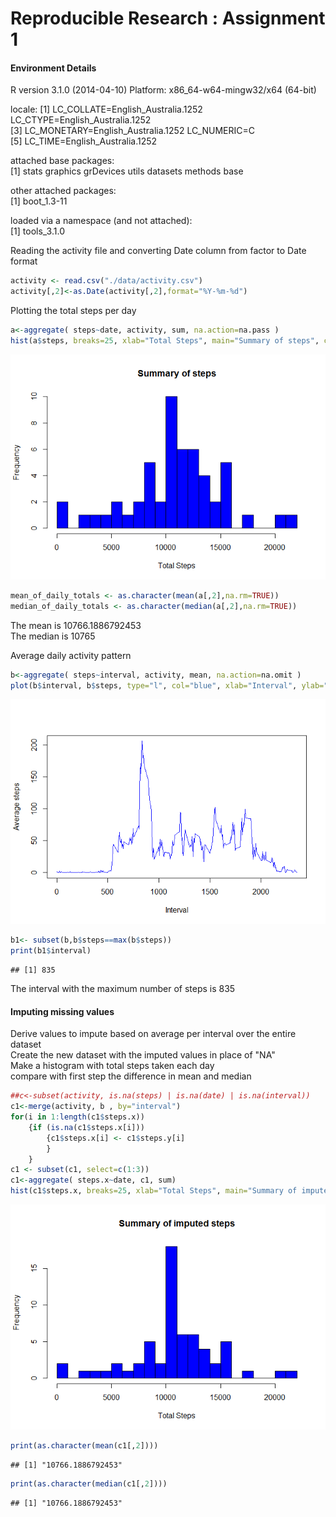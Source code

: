 # Reproducible Research : Assignment 1

#### Environment Details

R version 3.1.0 (2014-04-10)
Platform: x86_64-w64-mingw32/x64 (64-bit)

locale:
[1] LC_COLLATE=English_Australia.1252  LC_CTYPE=English_Australia.1252   
[3] LC_MONETARY=English_Australia.1252 LC_NUMERIC=C                          
[5] LC_TIME=English_Australia.1252       

attached base packages:  
[1] stats     graphics  grDevices utils     datasets  methods   base     

other attached packages:  
[1] boot_1.3-11

loaded via a namespace (and not attached):  
[1] tools_3.1.0


Reading the activity file and converting Date column from factor to Date format

```r
activity <- read.csv("./data/activity.csv")
activity[,2]<-as.Date(activity[,2],format="%Y-%m-%d")
```

Plotting the total steps per day

```r
a<-aggregate( steps~date, activity, sum, na.action=na.pass )
hist(a$steps, breaks=25, xlab="Total Steps", main="Summary of steps", col="blue")
```

![plot of chunk unnamed-chunk-2](./PA1_template_files/figure-html/unnamed-chunk-2.png) 

```r
mean_of_daily_totals <- as.character(mean(a[,2],na.rm=TRUE))
median_of_daily_totals <- as.character(median(a[,2],na.rm=TRUE))
```
The mean is 10766.1886792453  
The median is 10765


Average daily activity pattern  


```r
b<-aggregate( steps~interval, activity, mean, na.action=na.omit )
plot(b$interval, b$steps, type="l", col="blue", xlab="Interval", ylab="Average steps", main="")
```

![plot of chunk unnamed-chunk-3](./PA1_template_files/figure-html/unnamed-chunk-3.png) 

```r
b1<- subset(b,b$steps==max(b$steps))
print(b1$interval)
```

```
## [1] 835
```
The interval with the maximum number of steps is 835

#### Imputing missing values  
Derive values to impute based on average per interval over the entire dataset    
Create the new dataset with the imputed values in place of "NA"  
Make a histogram with total steps taken each day    
compare with first step the difference in mean and median  


```r
##c<-subset(activity, is.na(steps) | is.na(date) | is.na(interval))
c1<-merge(activity, b , by="interval")
for(i in 1:length(c1$steps.x))
    {if (is.na(c1$steps.x[i])) 
        {c1$steps.x[i] <- c1$steps.y[i]
        }
    }
c1 <- subset(c1, select=c(1:3))
c1<-aggregate( steps.x~date, c1, sum)
hist(c1$steps.x, breaks=25, xlab="Total Steps", main="Summary of imputed steps", col="blue")
```

![plot of chunk unnamed-chunk-4](./PA1_template_files/figure-html/unnamed-chunk-4.png) 

```r
print(as.character(mean(c1[,2])))
```

```
## [1] "10766.1886792453"
```

```r
print(as.character(median(c1[,2])))
```

```
## [1] "10766.1886792453"
```
